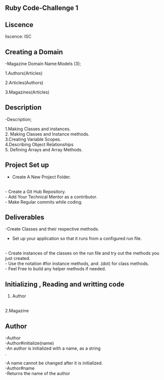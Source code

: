 ## Ruby Code-Challenge 1

 ## Liscence

liscence: ISC 

## Creating a Domain

-Magazine Domain Name:Models (3);

1.Authors(Articles)

2.Articles(Authors)

3.Magazines(Articles)

## Description

-Description;

1.Making Classes and instances.
<br>
2. Making Classes and Instance methods.
<br>
3.Creating Variable Scopes.
<br>
4.Describing Object Relationships
<br>
5. Defining Arrays and Array Methods.

## Project Set up


- Create A New Project Folder.
<br>
- Create a Git Hub Repository.
<br>
- Add Your Technical Mentor as a contributor.
<br>
- Make Regular commits while coding.

## Deliverables 

-Create  Classes and their respective methods.
<br>
- Set up your application so that it runs from a configured run file.
<br>
- Create instances of the classes on the run file and try out the methods you just created.
<br>
- Use the notation #for instance methods, and .(dot) for class methods.
<br>
- Feel Free to build any helper methods if needed.

## Initializing , Reading and writting code

1. Author
<br>
2.Magazine
<br>

## Author

-Author
<br>
-Author#initialize(name)
<br>
-An author is initialized with a name, as a string<br>.

-A name cannot be changed after it is initialized.
<br>
-Author#name
<br>
-Returns the name of the author
<br>


